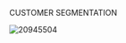 CUSTOMER SEGMENTATION

![20945504](https://user-images.githubusercontent.com/82756975/146162434-c88d1391-fc68-4bdb-bc9b-5442a7e4c07a.jpg)

